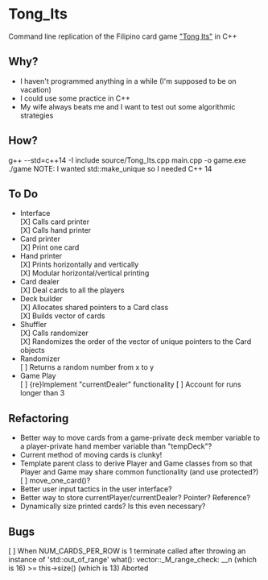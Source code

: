 # Tong_Its
Command line replication of the Filipino card game ["Tong Its"](https://www.pagat.com/rummy/tong-its.html) in C++


## Why?
* I haven't programmed anything in a while (I'm supposed to be on vacation)
* I could use some practice in C++
* My wife always beats me and I want to test out some algorithmic strategies


## How?
g++ --std=c++14 -I include source/Tong_Its.cpp main.cpp -o game.exe
./game
NOTE: I wanted std::make_unique so I needed C++ 14

## To Do
* Interface <br />
    [X] Calls card printer <br />
    [X] Calls hand printer <br />
* Card printer <br />
    [X] Print one card
* Hand printer <br />
    [X] Prints horizontally and vertically <br />
    [X] Modular horizontal/vertical printing <br />
* Card dealer <br />
    [X] Deal cards to all the players
* Deck builder <br />
    [X] Allocates shared pointers to a Card class <br />
    [X] Builds vector of cards <br />
* Shuffler <br />
    [X] Calls randomizer <br />
    [X] Randomizes the order of the vector of unique pointers to the Card objects <br />
* Randomizer <br />
    [ ] Returns a random number from x to y <br />
* Game Play <br />
    [ ] {re}Implement "currentDealer" functionality
    [ ] Account for runs longer than 3

## Refactoring
* Better way to move cards from a game-private deck member variable to a player-private hand member variable than "tempDeck"?
* Current method of moving cards is clunky!
* Template parent class to derive Player and Game classes from so that Player and Game may share common functionality (and use protected?)
    [ ] move_one_card()?
* Better user input tactics in the user interface?
* Better way to store currentPlayer/currentDealer?  Pointer?  Reference?
* Dynamically size printed cards?  Is this even necessary?

## Bugs
[ ] When NUM_CARDS_PER_ROW is 1
terminate called after throwing an instance of 'std::out_of_range'
  what():  vector::_M_range_check: __n (which is 16) >= this->size() (which is 13)
Aborted
